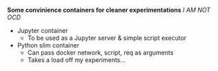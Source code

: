 **Some convinience containers for cleaner experimentations**
*I AM NOT OCD*
- Jupyter container
    - To be used as a Jupyter server & simple script executor
- Python slim container
    - Can pass docker network, script, req as arguments
    - Takes a load off my experiments...
